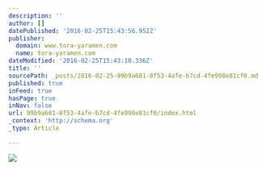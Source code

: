 ```yaml
---
description: ''
author: []
datePublished: '2016-02-25T15:43:56.952Z'
publisher:
  domain: www.tora-yaramen.com
  name: tora-yaramen.com
dateModified: '2016-02-25T15:43:10.336Z'
title: ''
sourcePath: _posts/2016-02-25-99b9a681-8f53-4afe-b7cd-4fe998e81cf0.md
published: true
inFeed: true
hasPage: true
inNav: false
url: 99b9a681-8f53-4afe-b7cd-4fe998e81cf0/index.html
_context: 'http://schema.org'
_type: Article

---
```

![](http://www.tora-yaramen.com/uploads/5/9/6/5/59656963/5319005_orig.jpg)